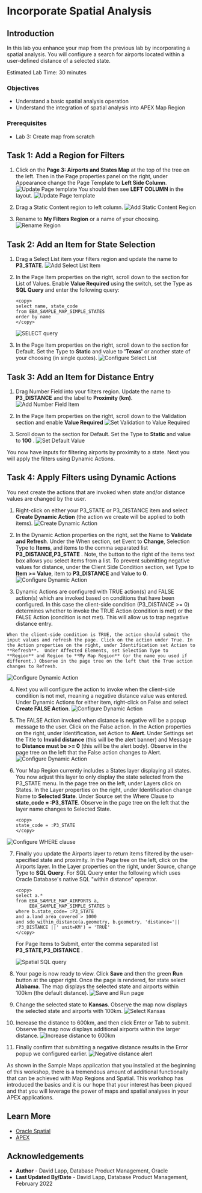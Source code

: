 # Incorporate Spatial Analysis


## Introduction

In this lab you enhance your map from the previous lab by incorporating a spatial analysis. You will configure a search for airports located within a user-defined distance of a selected state.

Estimated Lab Time: 30 minutes

### Objectives

*  Understand a basic spatial analysis operation
*  Understand the integration of spatial analysis into APEX Map Region 

### Prerequisites

* Lab 3: Create map from scratch


## Task 1: Add a Region for Filters 

1. Click on the **Page 3: Airports and States Map** at the top of the tree on the left. Then in the Page properties panel on the right, under Appearance change the Page Template to **Left Side Column**. 
![Update Page template](images/add-spatial-analysis-01a.png)
   You should then see **LEFT COLUMN** in the layout. 
   ![Update Page template](images/add-spatial-analysis-01b.png)

2. Drag a Static Content region to left column.
![Add Static Content Region](images/add-spatial-analysis-01c.png)

3. Rename to **My Filters Region** or a name of your choosing.
![Rename Region](images/add-spatial-analysis-02.png) 

## Task 2: Add an Item for State Selection 

1. Drag a Select List item your filters region and update the name to **P3_STATE**.
![Add Select List Item](images/add-spatial-analysis-03.png) 

2. In the Page Item properties on the right, scroll down to the section for List of Values. Enable **Value Required** using the switch, set the Type as **SQL Query** and enter the following query:
      ```
      <copy>
      select name, state_code
      from EBA_SAMPLE_MAP_SIMPLE_STATES
      order by name
      </copy>
      ```

      ![SELECT query](images/add-spatial-analysis-04.png) 

3. In the Page Item properties on the right, scroll down to the section for Default. Set the Type to **Static** and value to **'Texas'** or another state of your choosing (in single quotes).
![Configure Select List](images/add-spatial-analysis-05.png) 

## Task 3: Add an Item for Distance Entry

1. Drag Number Field into your filters region. Update the name to **P3_DISTANCE** and the label to **Proximity (km)**.  
![Add Number Field Item](images/add-spatial-analysis-06.png) 

2. In the Page Item properties on the right, scroll down to the Validation section and enable **Value Required**
![Set Validation to Value Required](images/add-spatial-analysis-07.png) 

1. Scroll down to the section for Default. Set the Type to **Static** and value to **100** .
![Set Default Value](images/add-spatial-analysis-08.png) 

You now have inputs for filtering airports by proximity to a state. Next you will apply the filters using Dynamic Actions.

## Task 4: Apply Filters using Dynamic Actions

You next create the actions that are invoked when state and/or distance values are changed by the user. 

1. Right-click on either your P3\_STATE or P3\_DISTANCE item and select **Create Dynamic Action**  (the action we create will be applied to both items).
![Create Dynamic Action](images/add-spatial-analysis-09.png) 

2. In the Dynamic Action properties on the right, set the Name to **Validate and Refresh**. Under the When section, set Event to **Change**, Selection Type to **Items**, and items to the comma separated list **P3\_DISTANCE,P3\_STATE** . Note, the button to the right of the items text box allows you select items from a list. To prevent submitting negative values for distance, under the Client Side Condition section, set Type to **Item >= Value**, item to **P3\_DISTANCE** and Value to **0**. 
![Configure Dynamic Action](images/add-spatial-analysis-10.png)

3.   Dynamic Actions are configured with TRUE action(s) and FALSE action(s) which are invoked based on conditions that have been configured. In this case the client-side condition (P3\_DISTANCE >= 0) determines whether to invoke the TRUE Action (condition is met) or the FALSE Action (condition is not met). This will allow us to trap negative distance entry. 

    When the client-side condition is TRUE, the action should submit the input values and refresh the page. Click on the action under True. In the Action properties on the right, under Identification set Action to **Refresh**.  Under Affected Elements, set Selection Type to **Region** and Region to **My Map Region** (or the name you used if different.) Observe in the page tree on the left that the True action changes to Refresh.
![Configure Dynamic Action](images/add-spatial-analysis-11.png)    

4.   Next you will configure the action to invoke when the client-side condition is not met, meaning a negative distance value was entered. Under Dynamic Actions for either item, right-click on False and select **Create FALSE Action**.
![Configure Dynamic Action](images/add-spatial-analysis-12.png)    

5.  The FALSE Action invoked when distance is negative will be a popup message to the user. Click on the False action. In the Action properties on the right, under Identification, set Action to **Alert**. Under Settings set the Title to **Invalid distance** (this will be the alert banner) and Message to **Distance must be >= 0** (this will be the alert body). Observe in the page tree on the left that the False action changes to Alert.
![Configure Dynamic Action](images/add-spatial-analysis-13.png) 

6.  Your Map Region currently includes a States layer displaying all states. You now adjust this layer to only display the state selected from the P3\_STATE menu. In the page tree on the left, under Layers click on States. In the Layer properties on the right, under Identification change Name to **Selected State**. Under Source set the Where Clause to **state\_code = :P3\_STATE**. Observe in the page tree on the left that the layer name changes to Selected State.
       ```
      <copy>
       state_code = :P3_STATE
      </copy>
      ```
![Configure WHERE clause](images/add-spatial-analysis-14.png) 

7.  Finally you update the Airports layer to return items filtered by the user-specified state and proximity. In the Page tree on the left, click on the Airports layer. In the Layer properties on the right, under Source, change Type to **SQL Query**. For SQL Query enter the following which uses Oracle Database's native SQL "within distance" operator.

    ```
    <copy>
    select a.*
    from EBA_SAMPLE_MAP_AIRPORTS a, 
         EBA_SAMPLE_MAP_SIMPLE_STATES b
    where b.state_code= :P3_STATE
    and a.land_area_covered > 1000
    and sdo_within_distance(a.geometry, b.geometry, 'distance='|| :P3_DISTANCE ||' unit=KM') = 'TRUE'
    </copy>
    ```

    For Page Items to Submit, enter the comma separated list **P3\_STATE,P3\_DISTANCE** .

    ![Spatial SQL query](images/add-spatial-analysis-15.png) 


8. Your page is now ready to view. Click **Save** and then the green **Run** button at the upper right.  Once the page is rendered, for state select **Alabama**. The map displays the selected state and airports within 100km (the default distance).
![Save and Run page](images/add-spatial-analysis-16.png) 

9. Change the selected state to **Kansas**. Observe the map now displays the selected state and airports with 100km.
![Select Kansas](images/add-spatial-analysis-17.png) 

10.  Increase the distance to 600km, and then click Enter or Tab to submit. Observe the map now displays additional airports within the larger distance. 
![Increase distance to 600km](images/add-spatial-analysis-18.png) 

11. Finally confirm that submitting a negative distance results in the Error popup we configured earlier.
![Negative distance alert](images/add-spatial-analysis-19.png) 

 As shown in the Sample Maps application that you installed at the beginning of this workshop, there is a tremendous amount of additional functionally that can be achieved with Map Regions and Spatial. This workshop has introduced the basics and it is our hope that your interest has been piqued and that you will leverage the power of maps and spatial analyses in your APEX applications.


## Learn More
* [Oracle Spatial](https://www.oracle.com/database/spatial/)
* [APEX](https://apex.oracle.com/)

## Acknowledgements
* **Author** - David Lapp, Database Product Management, Oracle
* **Last Updated By/Date**  - David Lapp, Database Product Management, February 2022

